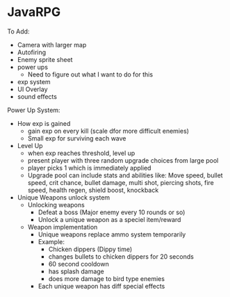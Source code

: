 # JavaRPG

To Add:
- Camera with larger map
- Autofiring
- Enemy sprite sheet
- power ups 
  - Need to figure out what I want to do for this
- exp system
- UI Overlay
- sound effects

Power Up System:

- How exp is gained
  - gain exp on every kill (scale dfor more difficult enemies)
  - Small exp for surviving each wave
- Level Up
  - when exp reaches threshold, level up
  - present player with three random upgrade choices from large pool
  - player picks 1 which is immediately applied
  - Upgrade pool can include stats and abilities like:
Move speed, bullet speed, crit chance, bullet damage, multi shot, piercing shots, fire speed, health regen, shield boost, knockback
- Unique Weapons unlock system
  - Unlocking weapons
    - Defeat a boss (Major enemy every 10 rounds or so)
    - Unlock a unique weapon as a speciel item/reward
  - Weapon implementation
    - Unique weapons replace ammo system temporarily
    - Example:
      - Chicken dippers (Dippy time)
      - changes bullets to chicken dippers for 20 seconds
      - 60 second cooldown
      - has splash damage
      - does more damage to bird type enemies
    - Each unique weapon has diff special effects